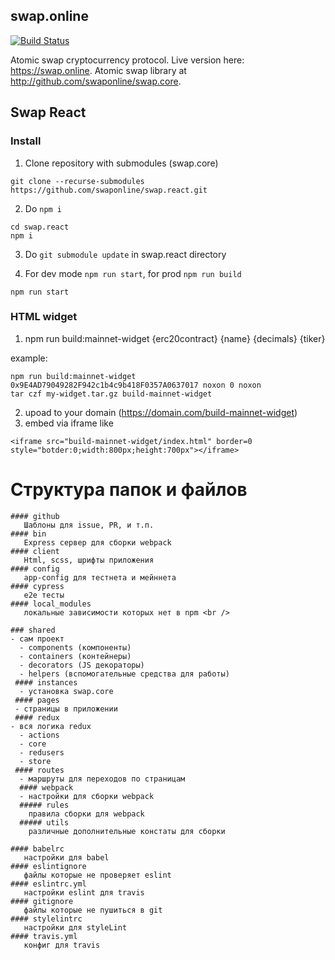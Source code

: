 ## swap.online
[![Build Status](https://travis-ci.org/swaponline/swap.react.svg?branch=master)](https://travis-ci.org/swaponline/swap.react)

Atomic swap cryptocurrency protocol. Live version here: https://swap.online. Atomic swap library at http://github.com/swaponline/swap.core.


## Swap  React

### Install

1) Clone repository with submodules (swap.core)
```
git clone --recurse-submodules https://github.com/swaponline/swap.react.git
```

2) Do `npm i` <br />
```
cd swap.react
npm i
```

3) Do `git submodule update` in swap.react directory

4) For dev mode `npm run start`, for prod `npm run build`

```
npm run start
```

### HTML widget
1. npm run build:mainnet-widget {erc20contract} {name} {decimals} {tiker}

example:
```
npm run build:mainnet-widget 0x9E4AD79049282F942c1b4c9b418F0357A0637017 noxon 0 noxon
tar czf my-widget.tar.gz build-mainnet-widget
```
2. upoad to your domain (https://domain.com/build-mainnet-widget)
3. embed via iframe like 
```
<iframe src="build-mainnet-widget/index.html" border=0 style="botder:0;width:800px;height:700px"></iframe>
```
 # Структура папок и файлов
 
 ```
#### github
    Шаблоны для issue, PR, и т.п.
#### bin
    Express сервер для сборки webpack
#### client
    Html, scss, шрифты приложения
#### config
    app-config для тестнета и мейннета
#### cypress
    e2e тесты
#### local_modules
    локальные зависимости которых нет в npm <br />

### shared
- сам проект
   - components (компоненты)
   - containers (контейнеры)
   - decorators (JS декораторы)
   - helpers (вспомогательные средства для работы)
  #### instances
   - установка swap.core
  #### pages
  - страницы в приложении
  #### redux
 - вся логика redux
   - actions
   - core
   - redusers
   - store
  #### routes
   - маршруты для переходов по страницам
   #### webpack
   - настройки для сборки webpack
   ##### rules
     правила сборки для webpack
   ##### utils
     различные дополнительные констаты для сборки

#### babelrc
    настройки для babel
#### eslintignore
    файлы которые не проверяет eslint
#### eslintrc.yml
    настройки eslint для travis
#### gitignore
    файлы которые не пушиться в git
#### stylelintrc
    настройки для styleLint
#### travis.yml
    конфиг для travis

```
